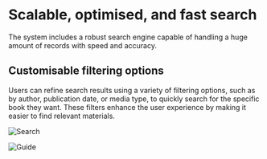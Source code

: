 # Scalable, optimised, and fast search

The system includes a robust search engine capable of handling a huge amount of records with speed and accuracy.

## Customisable filtering options

Users can refine search results using a variety of filtering options, such as by author, publication date, or media type, to quickly search for the specific book they want. These filters enhance the user experience by making it easier to find relevant materials.

![Search](/assets/images/features/search.png)

![Guide](/assets/images/features/search-guide.png)
